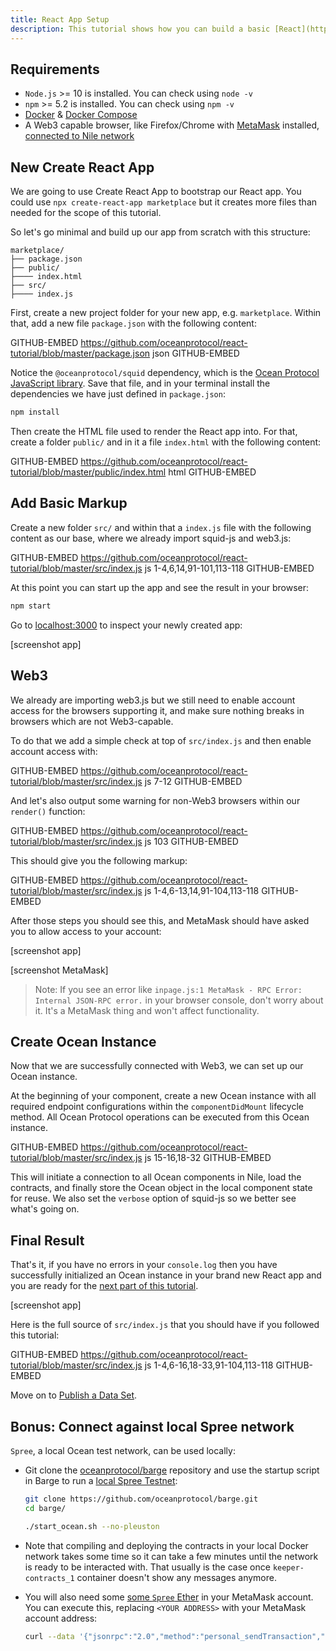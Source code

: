 ```yaml
---
title: React App Setup
description: This tutorial shows how you can build a basic [React](https://reactjs.org/) app with [Create React App](https://github.com/facebook/create-react-app) that uses the squid-js JavaScript package to publish a data set, get a data set, and more.
---
```


## Requirements

- `Node.js` >= 10 is installed. You can check using `node -v`
- `npm` >= 5.2 is installed. You can check using `npm -v`
- [Docker](https://www.docker.com/products/docker-desktop) & [Docker Compose](https://docs.docker.com/compose/install/)
- A Web3 capable browser, like Firefox/Chrome with [MetaMask](https://metamask.io) installed, [connected to Nile network](http://localhost:8000/tutorials/connect-to-networks/#connect-to-the-nile-testnet)

## New Create React App

We are going to use Create React App to bootstrap our React app. You could use `npx create-react-app marketplace` but it creates more files than needed for the scope of this tutorial.

So let's go minimal and build up our app from scratch with this structure:

```text
marketplace/
├── package.json
├── public/
├──── index.html
├── src/
├──── index.js
```

First, create a new project folder for your new app, e.g. `marketplace`. Within that, add a new file `package.json` with the following content:

GITHUB-EMBED https://github.com/oceanprotocol/react-tutorial/blob/master/package.json json GITHUB-EMBED

Notice the `@oceanprotocol/squid` dependency, which is the [Ocean Protocol JavaScript library](https://github.com/oceanprotocol/squid-js). Save that file, and in your terminal install the dependencies we have just defined in `package.json`:

```bash
npm install
```

Then create the HTML file used to render the React app into. For that, create a folder `public/` and in it a file `index.html` with the following content:

GITHUB-EMBED https://github.com/oceanprotocol/react-tutorial/blob/master/public/index.html html GITHUB-EMBED

## Add Basic Markup

Create a new folder `src/` and within that a `index.js` file with the following content as our base, where we already import squid-js and web3.js:

GITHUB-EMBED https://github.com/oceanprotocol/react-tutorial/blob/master/src/index.js js 1-4,6,14,91-101,113-118 GITHUB-EMBED

At this point you can start up the app and see the result in your browser:

```bash
npm start
```

Go to [localhost:3000](http://localhost:3000) to inspect your newly created app:

[screenshot app]

## Web3

We already are importing web3.js but we still need to enable account access for the browsers supporting it, and make sure nothing breaks in browsers which are not Web3-capable.

To do that we add a simple check at top of `src/index.js` and then enable account access with:

GITHUB-EMBED https://github.com/oceanprotocol/react-tutorial/blob/master/src/index.js js 7-12 GITHUB-EMBED

And let's also output some warning for non-Web3 browsers within our `render()` function:

GITHUB-EMBED https://github.com/oceanprotocol/react-tutorial/blob/master/src/index.js js 103 GITHUB-EMBED

This should give you the following markup:

GITHUB-EMBED https://github.com/oceanprotocol/react-tutorial/blob/master/src/index.js js 1-4,6-13,14,91-104,113-118 GITHUB-EMBED

After those steps you should see this, and MetaMask should have asked you to allow access to your account:

[screenshot app]

[screenshot MetaMask]

> Note: If you see an error like `inpage.js:1 MetaMask - RPC Error: Internal JSON-RPC error.` in your browser console, don't worry about it. It's a MetaMask thing and won't affect functionality.

## Create Ocean Instance

Now that we are successfully connected with Web3, we can set up our Ocean instance.

At the beginning of your component, create a new Ocean instance with all required endpoint configurations within the `componentDidMount` lifecycle method. All Ocean Protocol operations can be executed from this Ocean instance.

GITHUB-EMBED https://github.com/oceanprotocol/react-tutorial/blob/master/src/index.js js 15-16,18-32 GITHUB-EMBED

This will initiate a connection to all Ocean components in Nile, load the contracts, and finally store the Ocean object in the local component state for reuse. We also set the `verbose` option of squid-js so we better see what's going on.

## Final Result

That's it, if you have no errors in your `console.log` then you have successfully initialized an Ocean instance in your brand new React app and you are ready for the [next part of this tutorial](/tutorials/react-publish-data-set/).

[screenshot app]

Here is the full source of `src/index.js` that you should have if you followed this tutorial:

GITHUB-EMBED https://github.com/oceanprotocol/react-tutorial/blob/master/src/index.js js 1-4,6-16,18-33,91-104,113-118 GITHUB-EMBED

Move on to [Publish a Data Set](/tutorials/react-publish-data-set/).

## Bonus: Connect against local Spree network

`Spree`, a local Ocean test network, can be used locally:

- Git clone the [oceanprotocol/barge](https://github.com/oceanprotocol/barge) repository and use the startup script in Barge to run a [local Spree Testnet](https://docs.oceanprotocol.com/concepts/testnets/#a-spree-testnet-for-local-development):

  ```bash
  git clone https://github.com/oceanprotocol/barge.git
  cd barge/

  ./start_ocean.sh --no-pleuston
  ```

- Note that compiling and deploying the contracts in your local Docker network takes some time so it can take a few minutes until the network is ready to be interacted with. That usually is the case once `keeper-contracts_1` container doesn't show any messages anymore.

- You will also need some [some `Spree` Ether](/tutorials/get-ether-and-ocean-tokens/#get-ether-for-a-local-spree-testnet) in your MetaMask account. You can execute this, replacing `<YOUR ADDRESS>` with your MetaMask account address:

  ```bash
  curl --data '{"jsonrpc":"2.0","method":"personal_sendTransaction","params":[{"from":"0x00Bd138aBD70e2F00903268F3Db08f2D25677C9e","to":"<YOUR ADDRESS>","value":"0x7FFFFFFFFFFFFFFFFFF"}, "node0"],"id":0}' -H "Content-Type: application/json" -X POST localhost:8545
  ```
